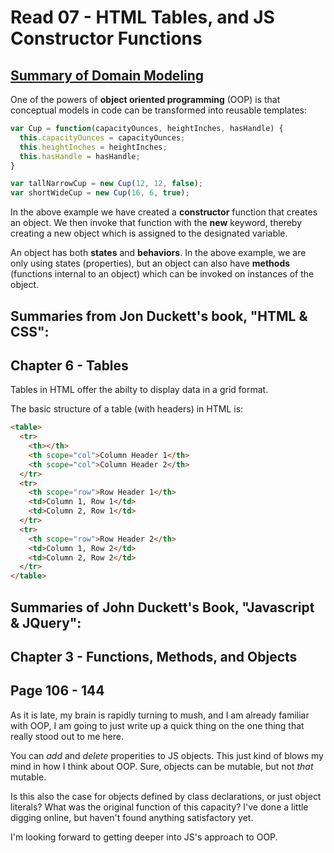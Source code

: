 # Read 07 - HTML Tables, and JS Constructor Functions

## [Summary of Domain Modeling](https://github.com/codefellows/domain_modeling#domain-modeling)

One of the powers of **object oriented programming** (OOP) is that conceptual models in code can be transformed into reusable templates:

```JavaScript
var Cup = function(capacityOunces, heightInches, hasHandle) {
  this.capacityOunces = capacityOunces;
  this.heightInches = heightInches;
  this.hasHandle = hasHandle;
}

var tallNarrowCup = new Cup(12, 12, false);
var shortWideCup = new Cup(16, 6, true);
```

In the above example we have created a **constructor** function that creates an object. We then invoke that function with the **new** keyword, thereby creating a new object which is assigned to the designated variable.

An object has both **states** and **behaviors**. In the above example, we are only using states (properties), but an object can also have **methods** (functions internal to an object) which can be invoked on instances of the object.

## Summaries from Jon Duckett's book, "HTML & CSS":

## Chapter 6 - Tables

Tables in HTML offer the abilty to display data in a grid format.

The basic structure of a table (with headers) in HTML is:

```HTML
<table>
  <tr>
    <th></th>
    <th scope="col">Column Header 1</th>
    <th scope="col">Column Header 2</th>
  </tr>
  <tr>
    <th scope="row">Row Header 1</th>
    <td>Column 1, Row 1</td>
    <td>Column 2, Row 1</td>
  </tr>
  <tr>
    <th scope="row">Row Header 2</th>
    <td>Column 1, Row 2</td>
    <td>Column 2, Row 2</td>
  </tr>
</table>
```

## Summaries of John Duckett's Book, "Javascript & JQuery":

## Chapter 3 - Functions, Methods, and Objects
## Page 106 - 144

As it is late, my brain is rapidly turning to mush, and I am already familiar with OOP, I am going to just write up a quick thing on the one thing that really stood out to me here.

You can *add* and *delete* properities to JS objects. This just kind of blows my mind in how I think about OOP. Sure, objects can be mutable, but not *that* mutable.

Is this also the case for objects defined by class declarations, or just object literals? What was the original function of this capacity? I've done a little digging online, but haven't found anything satisfactory yet.

I'm looking forward to getting deeper into JS's approach to OOP.
